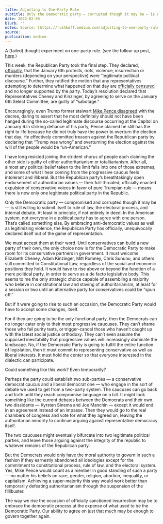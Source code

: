 ```yaml
---
title: Adjusting to One-Party Rule
subtitle: Only the Democratic party — corrupted though it may be — is willing to submit to the rule of law. Should it move to the center in order to represent everyone interested in representative democracy?
date: 2022-02-06
blurb: ''
notes: Source: [https://rushkoff.medium.com/adjusting-to-one-party-rule-3083d2d07f14](https://rushkoff.medium.com/adjusting-to-one-party-rule-3083d2d07f14 https://rushkoff.medium.com/adjusting-to-one-party-rule-3083d2d07f14)
source: 
publication: medium
---
```


A (failed) thought experiment on one-party rule. (see the follow-up post, [here](https://rushkoff.medium.com/why-one-party-rule-wont-work-84eee45c47c5).)

This week, the Republican Party took the final step. They declared, [officially](https://www.nytimes.com/2022/02/04/us/politics/republicans-jan-6-cheney-censure.html), that the January 6th protests, riots, violence, insurrection or murders (depending on your perspective) were “legitimate political discourse.” Further, they ratified the motion that any representatives attempting to determine what happened on that day are [officially censured](https://www.nytimes.com/interactive/2022/02/04/us/rnc-resolution-censure-cheney-kinziger.html) and no longer supported by the party. Today’s resolution declared that Representatives Cheney and Kinzinger, by agreeing to serve on the January 6th Select Committee, are guilty of “sabotage.”

Encouragingly, even Trump former stalwart [Mike Pence disagreed](https://www.cnn.com/2022/02/04/politics/pence-january-6-trump/index.html) with the decree, daring to assert that he most definitely should not have been hanged during the so-called legitimate discourse occurring at the Capitol on January 6.In striking defiance of his party, Pence claimed he still has the right to life because he did not truly have the power to overturn the election that day. He effectively committed treason against the Republican party by declaring that “Trump was wrong” and overturning the election against the will of the people would be “un-American.”

I have long resisted joining the strident chorus of people each claiming the other side is guilty of either authoritarianism or totalitarianism. After all, almost any political belief taken to the limit falls into one of those extremes, and some of what I hear coming from the progressive caucus feels intolerant and illiberal. But the Republican party’s breathtakingly open endorsement of authoritarian values — their full-throated, officially enacted expulsion of conservative voices in favor of pure Trumpian rule — means there is now only one legitimate political party in the Republic.

Only the Democratic party — compromised and corrupted though it may be — is still willing to submit itself to rule of law, the electoral process, and internal debate. At least in principle, if not entirely in deed. In the American system, not everyone in a political party has to agree with one person. That’s called something else. By embracing anti-democratic values as well as legitimizing violence, the Republican Party has officially, unequivocally declared itself out of the game of representation.

We must accept them at their word. Until conservatives can build a new party of their own, the only choice now is for the Democratic Party to make room for its conservative partners in government. It must welcome Elizabeth Cheney, Adam Kinzinger, Mitt Romney, Chris Sununu, and others still committed to Constitutional Law, regardless of the social and economic positions they hold. It would have to rise above or beyond the function of a mere political party, in order to serve as a de facto legislative body. This seems to me the only strategic choice capable of assembling a majority who believe in constitutional law and staving of authoritarianism, at least for a session or two until an alternative party for conservatives could be “spun off.”

But if it were going to rise to such an occasion, the Democratic Party would have to accept some changes, itself.

For if they are going to be the only functional party, then the Democrats can no longer cater only to their most progressive caucuses. They can’t shame those who fail purity tests, or trigger-cancel those who haven’t caught up with the latest social justice orthodoxy. They can’t even assume the supposed inevitability that progressive values will increasingly dominate the landscape. No, if the Democratic Party is going to fulfill the entire function of legislation, then it must commit to representing conservative as well as liberal interests. It must hold the center so that everyone interested in the dialectic can participate.

Could something like this work? Even temporarily?

Perhaps the party could establish two sub-parties — a conservative democrat caucus and a liberal democrat one — who engage in the sort of debate we used to get from a two-party system. The caucuses can go back and forth until they reach compromise language on a bill. It might look something like the current debates between the Democrats and their own two dissidents — Kyrsten Sinema and Joe Manchin — except it would end in an agreement instead of an impasse. Then they would go to the real chambers of congress and vote for what they agreed on, leaving the authoritarian minority to continue arguing against representative democracy itself.

The two caucuses might eventually bifurcate into two legitimate political parties, and leave those arguing against the integrity of the republic to whatever remains of the Republican party.

But the Democrats would only have the moral authority to govern in such a fashion if they earnestly abandoned all ideologies except for the commitment to constitutional process, rule of law, and the electoral system. Yes, Mike Pence would count as a member in good standing of such a party — no matter his beliefs on race, gender, religion, abortion, inequality, or capitalism. Achieving a super-majority this way would work better than temporarily defeating authoritarianism through the suspension of the fillibuster.

The way we rise the occasion of officially sanctioned insurrection may be to embrace the democratic process at the expense of what used to be the Democratic Party. Our ability to agree on just that much may be enough to govern together again.
